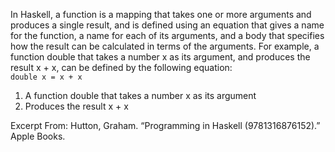 In Haskell, a function is a mapping that takes one or more arguments and produces a single result, and is defined using an equation that gives a name for the function, a name for each of its arguments, and a body that specifies how the result can be calculated in terms of the arguments.
For example, 
a function double that takes a number x as its argument, and produces the result x + x, can be defined by the following equation:
 <br>
`double x = x + x`
<ol>
  <li> A function double that takes a number x as its argument</li>
  <li> Produces the result x + x </li>

</li>
</ol>
























Excerpt From: Hutton, Graham. “Programming in Haskell (9781316876152).” Apple Books. 

